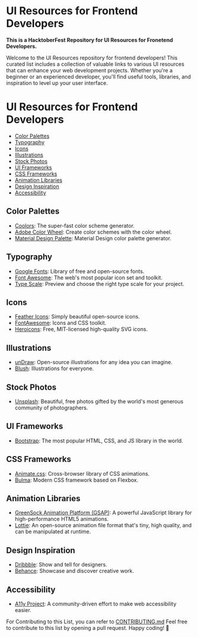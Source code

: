 # UI Resources for Frontend Developers
**This is a HacktoberFest Repository for UI Resources for Fronetend Developers.**

Welcome to the UI Resources repository for frontend developers! This curated list includes a collection of valuable links to various UI resources that can enhance your web development projects. Whether you're a beginner or an experienced developer, you'll find useful tools, libraries, and inspiration to level up your user interface.

# UI Resources for Frontend Developers

- [Color Palettes](#color-palettes)
- [Typography](#typography)
- [Icons](#icons)
- [Illustrations](#illustrations)
- [Stock Photos](#stock-photos)
- [UI Frameworks](#ui-frameworks)
- [CSS Frameworks](#css-frameworks)
- [Animation Libraries](#animation-libraries)
- [Design Inspiration](#design-inspiration)
- [Accessibility](#accessibility)

## Color Palettes

- [Coolors](https://coolors.co/): The super-fast color scheme generator.
- [Adobe Color Wheel](https://color.adobe.com/create): Create color schemes with the color wheel.
- [Material Design Palette](https://www.materialpalette.com/): Material Design color palette generator.

## Typography

- [Google Fonts](https://fonts.google.com/): Library of free and open-source fonts.
- [Font Awesome](https://fontawesome.com/): The web's most popular icon set and toolkit.
- [Type Scale](https://type-scale.com/): Preview and choose the right type scale for your project.

## Icons

- [Feather Icons](https://feathericons.com/): Simply beautiful open-source icons.
- [FontAwesome](https://fontawesome.com/): Icons and CSS toolkit.
- [Heroicons](https://heroicons.com/): Free, MIT-licensed high-quality SVG icons.

## Illustrations

- [unDraw](https://undraw.co/): Open-source illustrations for any idea you can imagine.
- [Blush](https://blush.design/): Illustrations for everyone.

## Stock Photos

- [Unsplash](https://unsplash.com/): Beautiful, free photos gifted by the world's most generous community of photographers.

## UI Frameworks

- [Bootstrap](https://getbootstrap.com/): The most popular HTML, CSS, and JS library in the world.

## CSS Frameworks

- [Animate.css](https://animate.style/): Cross-browser library of CSS animations.
- [Bulma](https://bulma.io/): Modern CSS framework based on Flexbox.

## Animation Libraries

- [GreenSock Animation Platform (GSAP)](https://greensock.com/): A powerful JavaScript library for high-performance HTML5 animations.
- [Lottie](https://airbnb.design/lottie/): An open-source animation file format that's tiny, high quality, and can be manipulated at runtime.

## Design Inspiration

- [Dribbble](https://dribbble.com/): Show and tell for designers.
- [Behance](https://www.behance.net/): Showcase and discover creative work.

## Accessibility

- [A11y Project](https://www.a11yproject.com/): A community-driven effort to make web accessibility easier.

For Contributing to this List, you can refer to [CONTRIBUTING.md](/CONTRIBUTING.md)
Feel free to contribute to this list by opening a pull request. Happy coding! 🚀